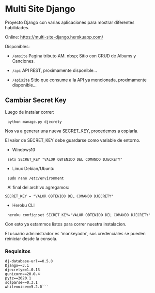 # Multi Site Django

Proyecto Django con varias aplicaciones para mostrar diferentes habilidades.

Online: https://multi-site-django.herokuapp.com/

Disponibles:

* ```/amsite``` Pagina tributo AM.
nbsp; Sitio con CRUD de Albums y Canciones.

* ```/api``` API REST, proximamente disponible...

* ```/apisite``` Sitio que consume a la API ya mencionada, proximamente disponible...

## Cambiar Secret Key

Luego de instalar correr:

&nbsp; ```python manage.py djecrety```

Nos va a generar una nueva SECRET_KEY, procedemos a copiarla.

El valor de SECRET_KEY debe guardarse como variable de entorno.

* Windows10

&nbsp; ``` setx SECRET_KEY "VALOR OBTENIDO DEL COMANDO DJECRETY" ```

* Linux Debian/Ubuntu

&nbsp; ``` sudo nano /etc/environment ```

&nbsp; Al final del archivo agregamos:

``` SECRET_KEY = "VALOR OBTENIDO DEL COMANDO DJECRETY" ```

* Heroku CLI

&nbsp; ``` heroku config:set SECRET_KEY="VALOR OBTENIDO DEL COMANDO DJECRETY" ```

Con esto ya estammos listos para correr nuestra instalacion.

El usuario administrador es 'monkeyadm', sus credenciales se pueden reiniciar desde la consola.

### Requisitos

```asgiref==3.2.10
dj-database-url==0.5.0
Django==3.1
djecrety==1.0.13
gunicorn==20.0.4
pytz==2020.1
sqlparse==0.3.1
whitenoise==5.2.0```
